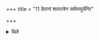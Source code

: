 +++
title = "11 देवानां शतरात्रेण सर्वमायुर्यन्ति"

+++

<details><summary>थिते</summary>

देवानां शतरात्रेण सर्वमायुर्यन्ति वसीयांसो भवन्ति ११
</details>
